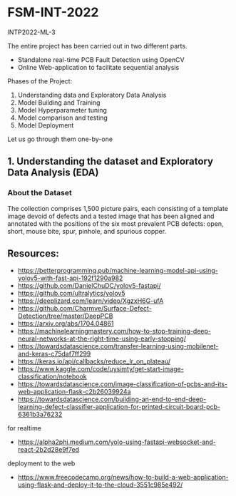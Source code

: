 # FSM-INT-2022
INTP2022-ML-3

The entire project has been carried out in two different parts.
- Standalone real-time PCB Fault Detection using OpenCV
- Online Web-application to facilitate sequential analysis

Phases of the Project:

1. Understanding data and Exploratory Data Analysis
2. Model Building and Training
3. Model Hyperparameter tuning
4. Model comparison and testing
5. Model Deployment

Let us go through them one-by-one

## 1. Understanding the dataset and Exploratory Data Analysis (EDA)

### About the Dataset
The collection comprises 1,500 picture pairs, each consisting of a template image devoid of defects and a tested image that has been aligned and annotated with the positions of the six most prevalent PCB defects: open, short, mouse bite, spur, pinhole, and spurious copper.

## Resources:
- https://betterprogramming.pub/machine-learning-model-api-using-yolov5-with-fast-api-192f1290a982
- https://github.com/DanielChuDC/yolov5-fastapi/
- https://github.com/ultralytics/yolov5
- https://deeplizard.com/learn/video/XgzxH6G-ufA
- https://github.com/Charmve/Surface-Defect-Detection/tree/master/DeepPCB
- https://arxiv.org/abs/1704.04861
- https://machinelearningmastery.com/how-to-stop-training-deep-neural-networks-at-the-right-time-using-early-stopping/
- https://towardsdatascience.com/transfer-learning-using-mobilenet-and-keras-c75daf7ff299
- https://keras.io/api/callbacks/reduce_lr_on_plateau/
- https://www.kaggle.com/code/uysimty/get-start-image-classification/notebook
- https://towardsdatascience.com/image-classification-of-pcbs-and-its-web-application-flask-c2b26039924a
- https://towardsdatascience.com/building-an-end-to-end-deep-learning-defect-classifier-application-for-printed-circuit-board-pcb-6361b3a76232

for realtime
- https://alpha2phi.medium.com/yolo-using-fastapi-websocket-and-react-2b2d28e9f7ed

deployment to the web
- https://www.freecodecamp.org/news/how-to-build-a-web-application-using-flask-and-deploy-it-to-the-cloud-3551c985e492/
